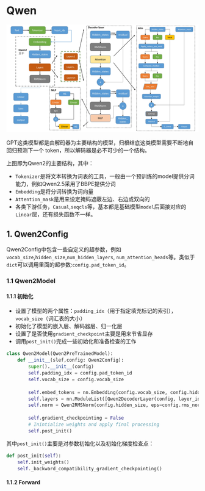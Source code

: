 # Qwen

![框架图](assets/framework.jpeg)

GPT这类模型都是由解码器为主要结构的模型，归根结底这类模型需要不断地自回归预测下一个 token，所以解码器是必不可少的一个结构。

上图即为Qwen2的主要结构，其中：

- `Tokenizer`是将文本转换为词表的工具，一般由一个预训练的model提供分词能力，例如Qwen2.5采用了BBPE提供分词
- `Embedding`是将分词转换为词向量
- `Attention_mask`是用来设定掩码遮蔽左边、右边或双向的
- 各类下游任务，`Casual`,`seqcls`等，基本都是基础模型`model`后面接对应的`Linear`层，还有损失函数不一样。

## 1. Qwen2Config

Qwen2Config中包含一些自定义的超参数，例如`vocab_size`,`hidden_size`,`num_hidden_layers`, `num_attention_heads`等。类似于`dict`可以调用里面的超参数:`config.pad_token_id`。

### 1.1 Qwen2Model

#### 1.1.1 初始化

- 设置了模型的两个属性：`padding_idx`（用于指定填充标记的索引），`vocab_size`（词汇表的大小）
- 初始化了模型的嵌入层、解码器层、归一化层
- 设置了是否使用`gradient_checkpoint`主要是用来节省显存
- 调用`post_init()`完成一些初始化和准备检查的工作

```python
class Qwen2Model(Qwen2PreTrainedModel):
    def __init__(slef,config: Qwen2Config):
        super().__init__(config)
        self.padding_idx = config.pad_token_id
        self.vocab_size = config.vocab_size
        
        self.embed_tokens = nn.Embedding(config.vocab_size, config.hidden_size, self.padding_idx)
        self.layers = nn.ModuleList([Qwen2DecoderLayer(config, layer_idx) for layer_idx in range(config.num_hidden_layers)])
        self.norm = Qwen2RMSNorm(config.hidden_size, eps=config.rms_norm_eps)
        
        self.gradient_checkpointing = False
        # Inintialize weights and apply final processing
        self.post_init()
```

其中`post_init()`主要是对参数初始化以及初始化梯度检查点：

```python
def post_init(self):
    self.init_weights()
    self._backward_compatibility_gradient_checkpointing()
```

#### 1.1.2 Forward

